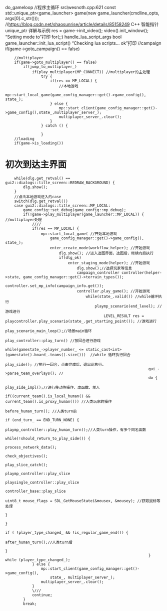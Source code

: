 do_gameloop //程序主循环 src\wesnoth.cpp:621
    const std::unique_ptr<game_launcher> game(new game_launcher(cmdline_opts, args[0].c_str()));
    //https://blog.csdn.net/shaosunrise/article/details/85158249 C++ 智能指针 unique_ptr 详解与示例
    res = game->init_video();
        video().init_window();
            “Setting mode to”打印
    for(;;)
        handle_lua_script_args
            bool game_launcher::init_lua_script()
            “Checking lua scripts... ok”打印
        //campaign
        if(game->goto_campaign() == false)
        
        //multiplayer
        if(game->goto_multiplayer() == false)
            if(jump_to_multiplayer_)
                if(play_multiplayer(MP_CONNECT)) //multiplayer的主处理
                    try {
                        if(res == MP_LOCAL) {
                            //本地游戏
                            mp::start_local_game(game_config_manager::get()->game_config(), state_);
                        } else {
                            mp::start_client(game_config_manager::get()->game_config(),state_,multiplayer_server_);
                            multiplayer_server_.clear();
                        }
                    } catch () {

                    }
        //loading
        if(game->is_loading())

# 初次到达主界面
        while(dlg.get_retval() == gui2::dialogs::title_screen::REDRAW_BACKGROUND) {
            dlg.show();
        }
        //点击本地游戏进入的case
        switch(dlg.get_retval())
        case gui2::dialogs::title_screen::MP_LOCAL:
            game_config::set_debug(game_config::mp_debug);
            if(!game->play_multiplayer(game_launcher::MP_LOCAL)) { //multiplayer处理
                ////
                if(res == MP_LOCAL) {
                    mp::start_local_game( //开始本地游戏
                        game_config_manager::get()->game_config(), state_);
                        enter_create_mode(workflow_helper); //开始游戏
                            dlg.show(); //进入选图界面，选图后，继续向后执行
                            if(dlg_ok)
                                enter_staging_mode(helper); //开始游戏
                                    dlg.show();//选择玩家等信息
                                    campaign_controller controller(helper->state, game_config_manager::get()->terrain_types());
                                    controller.set_mp_info(campaign_info.get());
                                    controller.play_game(); //开始游戏
                                        while(state_.valid()) //while循环执行
                                            playmp_scenario(end_level); //游戏进行
                                                LEVEL_RESULT res = playcontroller.play_scenario(state_.get_starting_point()); //游戏进行
                                                    play_scenario_main_loop();//场景main循环
                                                        play_controller::play_turn() //按回合进行游戏
                                                            while(gamestate_->player_number_ <= static_cast<int>(gamestate().board_.teams().size()))  //while 循环执行回合
                                                                play_side(); //执行一回合，点击完成后，退出此执行。
                                                                    gui_->parse_team_overlays(); //
                                                                    do {
                                                                        play_side_impl();//进行移动等操作，虚函数，单人
                                                                            if((current_team().is_local_human() && current_team().is_proxy_human())) //人类玩家的操作
                                                                                before_human_turn(); //人类turn前
                                                                                if (end_turn_ == END_TURN_NONE) {
                                                                                    playmp_controller::play_human_turn();//人类turn操作，有多个同名函数
                                                                                        while(!should_return_to_play_side()) {
                                                                                            process_network_data();
                                                                                            check_objectives();
                                                                                            play_slice_catch();
                                                                                                playmp_controller::play_slice
                                                                                                    playsingle_controller::play_slice
                                                                                                        controller_base::play_slice
                                                                                                            uint8_t mouse_flags = SDL_GetMouseState(&mousex, &mousey); //获取鼠标等处理
                                                                                        }
                                                                                }
                                                                                if ( !player_type_changed_ && !is_regular_game_end()) {
                                                                                    after_human_turn();//人类turn后
                                                                                }
                                                                    } while (player_type_changed_);
                } else {
                    mp::start_client(game_config_manager::get()->game_config(),
                        state_, multiplayer_server_);
                    multiplayer_server_.clear();
                }
                \///
                continue;
            }
            break;